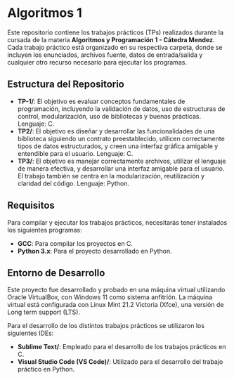 # Algoritmos 1

Este repositorio contiene los trabajos prácticos (TPs) realizados durante la cursada de la materia **Algoritmos y Programación 1 - Cátedra Mendez**. Cada trabajo práctico está organizado en su respectiva carpeta, donde se incluyen los enunciados, archivos fuente, datos de entrada/salida y cualquier otro recurso necesario para ejecutar los programas.

## Estructura del Repositorio

- **TP-1/**: El objetivo es evaluar conceptos fundamentales de programación, incluyendo la validación de datos, uso de estructuras de control, modularización, uso de bibliotecas y buenas prácticas. Lenguaje: C.
- **TP2/**: El objetivo es diseñar y desarrollar las funcionalidades de una biblioteca siguiendo un contrato preestablecido, utilicen correctamente tipos de datos estructurados, y creen una interfaz gráfica amigable y entendible para el usuario. Lenguaje: C.
- **TP3/**: El objetivo es manejar correctamente archivos, utilizar el lenguaje de manera efectiva, y desarrollar una interfaz amigable para el usuario. El trabajo también se centra en la modularización, reutilización y claridad del código. Lenguaje: Python.

## Requisitos

Para compilar y ejecutar los trabajos prácticos, necesitarás tener instalados los siguientes programas:
- **GCC**: Para compilar los proyectos en C.
- **Python 3.x**: Para el proyecto desarrollado en Python.

## Entorno de Desarrollo

Este proyecto fue desarrollado y probado en una máquina virtual utilizando Oracle VirtualBox, con Windows 11 como sistema anfitrión. La máquina virtual está configurada con Linux Mint 21.2 Victoria (Xfce), una versión de Long term support (LTS).

Para el desarrollo de los distintos trabajos prácticos se utilizaron los siguientes IDEs:

- **Sublime Text/**: Empleado para el desarrollo de los trabajos prácticos en C.
- **Visual Studio Code (VS Code)/**: Utilizado para el desarrollo del trabajo práctico en Python.
